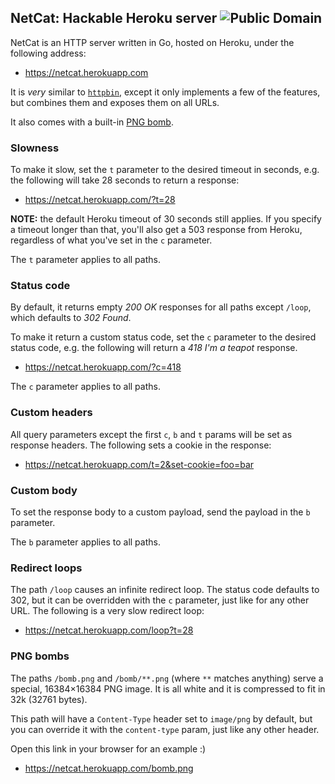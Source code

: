 ## NetCat: Hackable Heroku server ![Public Domain](https://pypip.in/license/intperm/badge.png)

NetCat is an HTTP server written in Go, hosted on Heroku, under the following
address:

* https://netcat.herokuapp.com

It is *very* similar to [`httpbin`][1], except it only implements a few of the
features, but combines them and exposes them on all URLs. 

It also comes with a built-in [PNG bomb](#png-bombs).

[1]: http://httpbin.org


### Slowness

To make it slow, set the `t` parameter to the desired timeout in seconds, e.g.
the following will take 28 seconds to return a response:

* https://netcat.herokuapp.com/?t=28

**NOTE:** the default Heroku timeout of 30 seconds still applies. If you
specify a timeout longer than that, you'll also get a 503 response from Heroku,
regardless of what you've set in the `c` parameter.

The `t` parameter applies to all paths.

### Status code

By default, it returns empty *200 OK* responses for all paths except `/loop`,
which defaults to *302 Found*.

To make it return a custom status code, set the `c` parameter to the desired
status code, e.g. the following will return a *418 I'm a teapot* response.

* https://netcat.herokuapp.com/?c=418

The `c` parameter applies to all paths.

### Custom headers

All query parameters except the first `c`, `b` and `t` params will be set as
response headers. The following sets a cookie in the response:

* https://netcat.herokuapp.com/t=2&set-cookie=foo=bar

### Custom body

To set the response body to a custom payload, send the payload in the `b`
parameter.

The `b` parameter applies to all paths.

### Redirect loops

The path `/loop` causes an infinite redirect loop. The status code defaults to
302, but it can be overridden with the `c` parameter, just like for any other
URL. The following is a very slow redirect loop:

* https://netcat.herokuapp.com/loop?t=28

### PNG bombs

The paths `/bomb.png` and `/bomb/**.png` (where `**` matches anything) serve a
special, 16384×16384 PNG image. It is all white and it is compressed to fit in
32k (32761 bytes).

This path will have a `Content-Type` header set to `image/png` by default, but
you can override it with the `content-type` param, just like any other header.

Open this link in your browser for an example :)

* https://netcat.herokuapp.com/bomb.png
